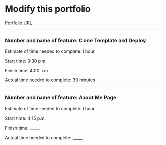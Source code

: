# Modify this portfolio

[Portfolio URL](kpgomez-portfolio.netlify.app)

---

### Number and name of feature: Clone Template and Deploy

Estimate of time needed to complete: 1 hour

Start time: 3:30 p.m. 

Finish time: 4:00 p.m. 

Actual time needed to complete: 30 minutes

---

### Number and name of feature: About Me Page

Estimate of time needed to complete: 1 hour

Start time: 4:15 p.m.

Finish time: _____

Actual time needed to complete: _____